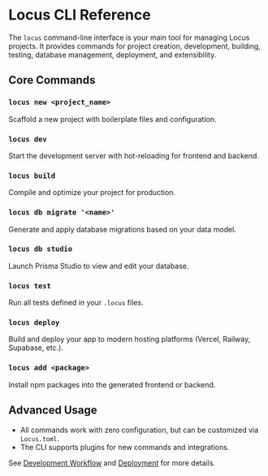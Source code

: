 # Locus CLI Reference

The `locus` command-line interface is your main tool for managing Locus projects. It provides commands for project creation, development, building, testing, database management, deployment, and extensibility.

## Core Commands

### `locus new <project_name>`
Scaffold a new project with boilerplate files and configuration.

### `locus dev`
Start the development server with hot-reloading for frontend and backend.

### `locus build`
Compile and optimize your project for production.

### `locus db migrate '<name>'`
Generate and apply database migrations based on your data model.

### `locus db studio`
Launch Prisma Studio to view and edit your database.

### `locus test`
Run all tests defined in your `.locus` files.

### `locus deploy`
Build and deploy your app to modern hosting platforms (Vercel, Railway, Supabase, etc.).

### `locus add <package>`
Install npm packages into the generated frontend or backend.

## Advanced Usage

- All commands work with zero configuration, but can be customized via `Locus.toml`.
- The CLI supports plugins for new commands and integrations.

See [Development Workflow](./development-workflow.md) and [Deployment](./deployment.md) for more details.
